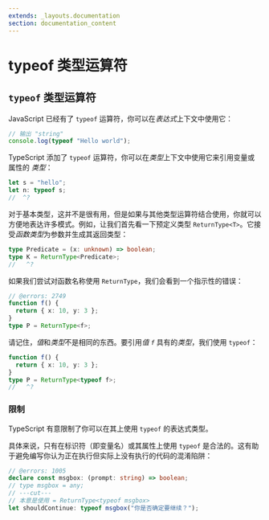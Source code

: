 ```yaml
---
extends: _layouts.documentation
section: documentation_content
---
```


# typeof 类型运算符

## `typeof` 类型运算符

JavaScript 已经有了 `typeof` 运算符，你可以在*表达式*上下文中使用它：

```ts twoslash
// 输出 "string"
console.log(typeof "Hello world");
```

TypeScript 添加了 `typeof` 运算符，你可以在*类型*上下文中使用它来引用变量或属性的 *类型*：

```ts twoslash
let s = "hello";
let n: typeof s;
//  ^?
```

对于基本类型，这并不是很有用，但是如果与其他类型运算符结合使用，你就可以方便地表达许多模式。例如，让我们首先看一下预定义类型 `ReturnType<T>`。它接受*函数类型*为参数并生成其返回类型：

```ts twoslash
type Predicate = (x: unknown) => boolean;
type K = ReturnType<Predicate>;
//   ^?
```

如果我们尝试对函数名称使用 `ReturnType`，我们会看到一个指示性的错误：

```ts twoslash
// @errors: 2749
function f() {
  return { x: 10, y: 3 };
}
type P = ReturnType<f>;
```

请记住，*值*和*类型*不是相同的东西。要引用*值 `f`* 具有的*类型*，我们使用 `typeof`：

```ts twoslash
function f() {
  return { x: 10, y: 3 };
}
type P = ReturnType<typeof f>;
//   ^?
```

### 限制

TypeScript 有意限制了你可以在其上使用 `typeof` 的表达式类型。

具体来说，只有在标识符（即变量名）或其属性上使用 `typeof` 是合法的。这有助于避免编写你认为正在执行但实际上没有执行的代码的混淆陷阱：

```ts twoslash
// @errors: 1005
declare const msgbox: (prompt: string) => boolean;
// type msgbox = any;
// ---cut---
// 本意是使用 = ReturnType<typeof msgbox>
let shouldContinue: typeof msgbox("你是否确定要继续？");
```
